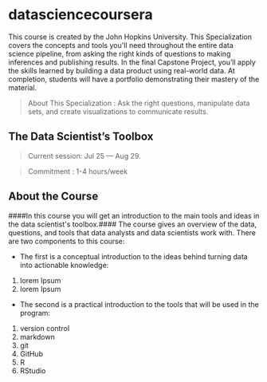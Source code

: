 # datasciencecoursera #
This course is created by the John Hopkins University. This Specialization covers the concepts and tools you'll need throughout the entire data science pipeline, from asking the right kinds of questions to making inferences and publishing results. In the final Capstone Project, you’ll apply the skills learned by building a data product using real-world data. At completion, students will have a portfolio demonstrating their mastery of the material.

> About This Specialization : Ask the right questions, manipulate data sets, and create visualizations to communicate results.

## The Data Scientist’s Toolbox ##
> Current session: Jul 25 — Aug 29.

> Commitment : 1-4 hours/week
## About the Course ##

####In this course you will get an introduction to the main tools and ideas in the data scientist's toolbox.####
The course gives an overview of the data, questions, and tools that data analysts and data scientists work with. 
There are two components to this course:

* The first is a conceptual introduction to the ideas behind turning data into actionable knowledge:

1. lorem Ipsum
2. lorem Ipsum

* The second is a practical introduction to the tools that will be used in the program: 

1. version control
2. markdown
3. git
4. GitHub
5. R
6. RStudio

